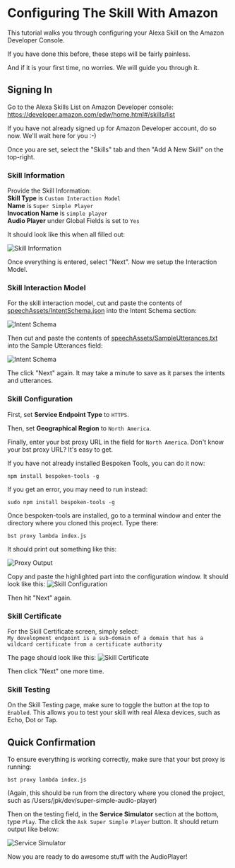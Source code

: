 # Configuring The Skill With Amazon
This tutorial walks you through configuring your Alexa Skill on the Amazon Developer Console.

If you have done this before, these steps will be fairly painless.

And if it is your first time, no worries. We will guide you through it.

## Signing In
Go to the Alexa Skills List on Amazon Developer console:
https://developer.amazon.com/edw/home.html#/skills/list

If you have not already signed up for Amazon Developer account, do so now. We'll wait here for you :-)

Once you are set, select the "Skills" tab and then "Add A New Skill" on the top-right.

### Skill Information

Provide the Skill Information:  
**Skill Type** is `Custom Interaction Model`  
**Name** is `Super Simple Player`  
**Invocation Name** is `simple player`  
**Audio Player** under Global Fields is set  to `Yes`  

It should look like this when all filled out:

![Skill Information](https://raw.githubusercontent.com/bespoken/super-simple-audio-player/master/misc/SkillInformation.png)

Once everything is entered, select "Next". Now we setup the Interaction Model.

### Skill Interaction Model
For the skill interaction model,
cut and paste the contents of [speechAssets/IntentSchema.json](https://raw.githubusercontent.com/bespoken/super-simple-audio-player/master/speechAssets/IntentSchema.json) into the Intent Schema section:

![Intent Schema](https://raw.githubusercontent.com/bespoken/super-simple-audio-player/master/misc/SkillIntentSchema.png)

Then cut and paste the contents of [speechAssets/SampleUtterances.txt](https://raw.githubusercontent.com/bespoken/super-simple-audio-player/master/speechAssets/SampleUtterances.txt) into the Sample Utterances field:

![Intent Schema](https://raw.githubusercontent.com/bespoken/super-simple-audio-player/master/misc/SkillSampleUtterances.png)

The click "Next" again. It may take a minute to save as it parses the intents and utterances.

### Skill Configuration
First, set **Service Endpoint Type** to `HTTPS`.

Then, set **Geographical Region** to `North America`.

Finally, enter your bst proxy URL in the field for `North America`. Don't know your bst proxy URL? It's easy to get.

If you have not already installed Bespoken Tools, you can do it now:
```
npm install bespoken-tools -g
```

If you get an error, you may need to run instead:
```
sudo npm install bespoken-tools -g
```

Once bespoken-tools are installed, go to a terminal window and enter the directory where you cloned this project. Type there:
```
bst proxy lambda index.js
```

It should print out something like this:

![Proxy Output](https://raw.githubusercontent.com/bespoken/super-simple-audio-player/master/misc/bst-proxy-output.png)

Copy and paste the highlighted part into the configuration window. It should look like this:
![Skill Configuration](https://raw.githubusercontent.com/bespoken/super-simple-audio-player/master/misc/SkillConfiguration.png)

Then hit "Next" again.

### Skill Certificate
For the Skill Certificate screen, simply select:  
`My development endpoint is a sub-domain of a domain that has a wildcard certificate from a certificate authority`

The page should look like this:
![Skill Certificate](https://raw.githubusercontent.com/bespoken/super-simple-audio-player/master/misc/SkillCertificate.png)

Then click "Next" one more time.

### Skill Testing
On the Skill Testing page, make sure to toggle the button at the top to `Enabled`. This allows you to test your skill with real Alexa devices, such as Echo, Dot or Tap.

## Quick Confirmation
To ensure everything is working correctly, make sure that your bst proxy is running:
```
bst proxy lambda index.js
```
(Again, this should be run from the directory where you cloned the project, such as /Users/jpk/dev/super-simple-audio-player)

Then on the testing field, in the **Service Simulator** section at the bottom, type `Play`. The click the `Ask Super Simple Player` button. It should return output like below:

![Service Simulator](https://raw.githubusercontent.com/bespoken/super-simple-audio-player/master/misc/SkillServiceSimulator.png)

Now you are ready to do awesome stuff with the AudioPlayer!
